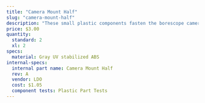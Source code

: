 ```yaml
---
title: "Camera Mount Half"
slug: "camera-mount-half"
description: "These small plastic components fasten the borescope camera to the z-axis extrusion."
price: $3.00
quantity:
  standard: 2
  xl: 2
specs:
  material: Gray UV stabilized ABS
internal-specs:
  internal part name: Camera Mount Half
  rev: A
  vendor: LDO
  cost: $1.05
  component tests: Plastic Part Tests
---
```

